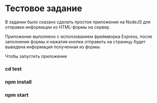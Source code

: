 # Тестовое задание

В задании было сказано сделать простое приложение на NodeJS для отправки информации из HTML-формы на сервер. 

Приложение выполнено с исползованием фреймворка Express, после заполнения формы и нажатия кнопки отправить на страницу будет выведена информация полученная из формы.

Чтобы запустить приложение 

### cd test
### npm install
### npm start
